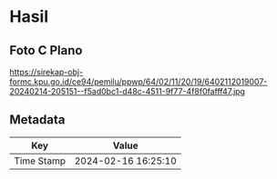 # Hasil

## Foto C Plano

https://sirekap-obj-formc.kpu.go.id/ce94/pemilu/ppwp/64/02/11/20/19/6402112019007-20240214-205151--f5ad0bc1-d48c-4511-9f77-4f8f0fafff47.jpg


## Metadata

| Key        | Value               |
| ---------- | ------------------- |
| Time Stamp | 2024-02-16 16:25:10 |



